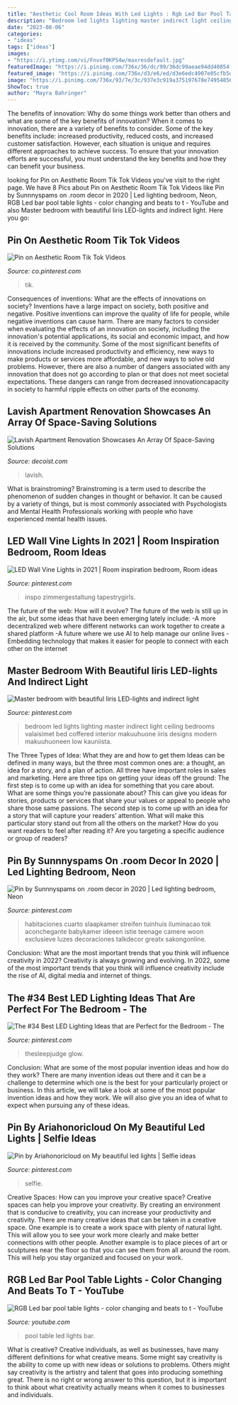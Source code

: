 ```yaml
---
title: "Aesthetic Cool Room Ideas With Led Lights : Rgb Led Bar Pool Table Lights"
description: "Bedroom led lights lighting master indirect light ceiling bedrooms valaisimet bed coffered interior makuuhuone iiris designs modern makuuhuoneen low kauniista"
date: "2023-08-06"
categories:
- "ideas"
tags: ["ideas"]
images:
- "https://i.ytimg.com/vi/Fnvxf0KP54w/maxresdefault.jpg"
featuredImage: "https://i.pinimg.com/736x/36/dc/99/36dc99aeae94dd40854f858a3e31b6a5.jpg"
featured_image: "https://i.pinimg.com/736x/d3/e6/ed/d3e6edc4907e05cfb5d90498648493b9--led-lights-bedroom-bedroom-lighting.jpg"
image: "https://i.pinimg.com/736x/93/7e/3c/937e3c919a375197678e749548562839.jpg"
ShowToc: true
author: "Mayra Bahringer"
---
```



The benefits of innovation: Why do some things work better than others and what are some of the key benefits of innovation?
When it comes to innovation, there are a variety of benefits to consider. Some of the key benefits include: increased productivity, reduced costs, and increased customer satisfaction. However, each situation is unique and requires different approaches to achieve success. To ensure that your innovation efforts are successful, you must understand the key benefits and how they can benefit your business.

	

		
looking for Pin on Aesthetic Room Tik Tok Videos you've visit to the right page. We have 8 Pics about Pin on Aesthetic Room Tik Tok Videos like Pin by Sunnnyspams on .room decor in 2020 | Led lighting bedroom, Neon, RGB Led bar pool table lights - color changing and beats to t - YouTube and also Master bedroom with beautiful Iiris LED-lights and indirect light. Here you go:
		
    
## Pin On Aesthetic Room Tik Tok Videos

<img loading=lazy src="https://i.pinimg.com/736x/85/89/35/8589351f90ee822d26ae1dfd5dff8254.jpg" onerror="this.onerror=null;this.src='https://tse4.mm.bing.net/th?id=OIP.IQ-L1wSnolI1N43YZKOIEAHaNK&amp;pid=15.1';" alt="Pin on Aesthetic Room Tik Tok Videos">

_Source: co.pinterest.com_

>tik. 

	

Consequences of inventions: What are the effects of innovations on society?
Inventions have a large impact on society, both positive and negative. Positive inventions can improve the quality of life for people, while negative inventions can cause harm. There are many factors to consider when evaluating the effects of an innovation on society, including the innovation's potential applications, its social and economic impact, and how it is received by the community. Some of the most significant benefits of innovations include increased productivity and efficiency, new ways to make products or services more affordable, and new ways to solve old problems. However, there are also a number of dangers associated with any innovation that does not go according to plan or that does not meet societal expectations. These dangers can range from decreased innovationcapacity in society to harmful ripple effects on other parts of the economy.

    
## Lavish Apartment Renovation Showcases An Array Of Space-Saving Solutions

<img loading=lazy src="https://cdn.decoist.com/wp-content/uploads/2014/05/Blue-LED-lighting-for-the-snazzy-modern-living-room.jpg" onerror="this.onerror=null;this.src='https://tse2.mm.bing.net/th?id=OIP.uLvcDc7dUW6X0-QF8pbCsAHaE7&amp;pid=15.1';" alt="Lavish Apartment Renovation Showcases An Array Of Space-Saving Solutions">

_Source: decoist.com_

>lavish. 

	

What is brainstroming?
Brainstroming is a term used to describe the phenomenon of sudden changes in thought or behavior. It can be caused by a variety of things, but is most commonly associated with Psychologists and Mental Health Professionals working with people who have experienced mental health issues.

    
## LED Wall Vine Lights In 2021 | Room Inspiration Bedroom, Room Ideas

<img loading=lazy src="https://i.pinimg.com/736x/36/dc/99/36dc99aeae94dd40854f858a3e31b6a5.jpg" onerror="this.onerror=null;this.src='https://tse2.mm.bing.net/th?id=OIP.oMhcdPqvR-zflqsuoXIKRwHaJ3&amp;pid=15.1';" alt="LED Wall Vine Lights in 2021 | Room inspiration bedroom, Room ideas">

_Source: pinterest.com_

>inspo zimmergestaltung tapestrygirls. 

	

The future of the web: How will it evolve?
The future of the web is still up in the air, but some ideas that have been emerging lately include: 
-A more decentralized web where different networks can work together to create a shared platform 
-A future where we use AI to help manage our online lives 
-Embedding technology that makes it easier for people to connect with each other on the internet

    
## Master Bedroom With Beautiful Iiris LED-lights And Indirect Light

<img loading=lazy src="https://i.pinimg.com/736x/d3/e6/ed/d3e6edc4907e05cfb5d90498648493b9--led-lights-bedroom-bedroom-lighting.jpg" onerror="this.onerror=null;this.src='https://tse1.mm.bing.net/th?id=OIP.xe6Nfftyb347LjtiKcfe4QHaJ3&amp;pid=15.1';" alt="Master bedroom with beautiful Iiris LED-lights and indirect light">

_Source: pinterest.com_

>bedroom led lights lighting master indirect light ceiling bedrooms valaisimet bed coffered interior makuuhuone iiris designs modern makuuhuoneen low kauniista. 

	

The Three Types of Idea: What they are and how to get them
Ideas can be defined in many ways, but the three most common ones are: a thought, an idea for a story, and a plan of action. All three have important roles in sales and marketing. Here are three tips on getting your ideas off the ground: 
The first step is to come up with an idea for something that you care about. What are some things you’re passionate about? This can give you ideas for stories, products or services that share your values or appeal to people who share those same passions. 
The second step is to come up with an idea for a story that will capture your readers’ attention. What will make this particular story stand out from all the others on the market? How do you want readers to feel after reading it? Are you targeting a specific audience or group of readers?

    
## Pin By Sunnnyspams On .room Decor In 2020 | Led Lighting Bedroom, Neon

<img loading=lazy src="https://i.pinimg.com/736x/1b/03/62/1b0362c49b841b1462a8bb699db6a7cd.jpg" onerror="this.onerror=null;this.src='https://tse4.mm.bing.net/th?id=OIP.EcITLAPZW9j5KTtr-RWtewHaJL&amp;pid=15.1';" alt="Pin by Sunnnyspams on .room decor in 2020 | Led lighting bedroom, Neon">

_Source: pinterest.com_

>habitaciones cuarto slaapkamer streifen tuinhuis iluminacao tok aconchegante babykamer ideeen istie teenage camere woon exclusieve luzes decoraciones talkdecor greatx sakongonline. 

	

Conclusion: What are the most important trends that you think will influence creativity in 2022?
Creativity is always growing and evolving. In 2022, some of the most important trends that you think will influence creativity include the rise of AI, digital media and internet of things.

    
## The #34 Best LED Lighting Ideas That Are Perfect For The Bedroom - The

<img loading=lazy src="https://i.pinimg.com/736x/30/90/6c/30906c8fe1350c981c573a6cc239c9af.jpg" onerror="this.onerror=null;this.src='https://tse4.mm.bing.net/th?id=OIP.tNK7I2N_h5K7ZFACNWGqPQHaKv&amp;pid=15.1';" alt="The #34 Best LED Lighting Ideas that are Perfect for the Bedroom - The">

_Source: pinterest.com_

>thesleepjudge glow. 

	

Conclusion: What are some of the most popular invention ideas and how do they work?
There are many invention ideas out there and it can be a challenge to determine which one is the best for your particularly project or business. In this article, we will take a look at some of the most popular invention ideas and how they work. We will also give you an idea of what to expect when pursuing any of these ideas.

    
## Pin By Ariahonoricloud On My Beautiful Led Lights | Selfie Ideas

<img loading=lazy src="https://i.pinimg.com/736x/93/7e/3c/937e3c919a375197678e749548562839.jpg" onerror="this.onerror=null;this.src='https://tse1.mm.bing.net/th?id=OIP.g7NC3E7_SUilfb1aoQBLcwHaNK&amp;pid=15.1';" alt="Pin by Ariahonoricloud on My beautiful led lights | Selfie ideas">

_Source: pinterest.com_

>selfie. 

	

Creative Spaces: How can you improve your creative space?
Creative spaces can help you improve your creativity. By creating an environment that is conducive to creativity, you can increase your productivity and creativity. There are many creative ideas that can be taken in a creative space. One example is to create a work space with plenty of natural light. This will allow you to see your work more clearly and make better connections with other people. Another example is to place pieces of art or sculptures near the floor so that you can see them from all around the room. This will help you stay organized and focused on your work.

    
## RGB Led Bar Pool Table Lights - Color Changing And Beats To T - YouTube

<img loading=lazy src="https://i.ytimg.com/vi/Fnvxf0KP54w/maxresdefault.jpg" onerror="this.onerror=null;this.src='https://tse4.mm.bing.net/th?id=OIP.gaekpqgbdVu029rmGOeynQHaEK&amp;pid=15.1';" alt="RGB Led bar pool table lights - color changing and beats to t - YouTube">

_Source: youtube.com_

>pool table led lights bar. 

	

What is creative?
Creative individuals, as well as businesses, have many different definitions for what creative means. Some might say creativity is the ability to come up with new ideas or solutions to problems. Others might say creativity is the artistry and talent that goes into producing something great. There is no right or wrong answer to this question, but it is important to think about what creativity actually means when it comes to businesses and individuals.

